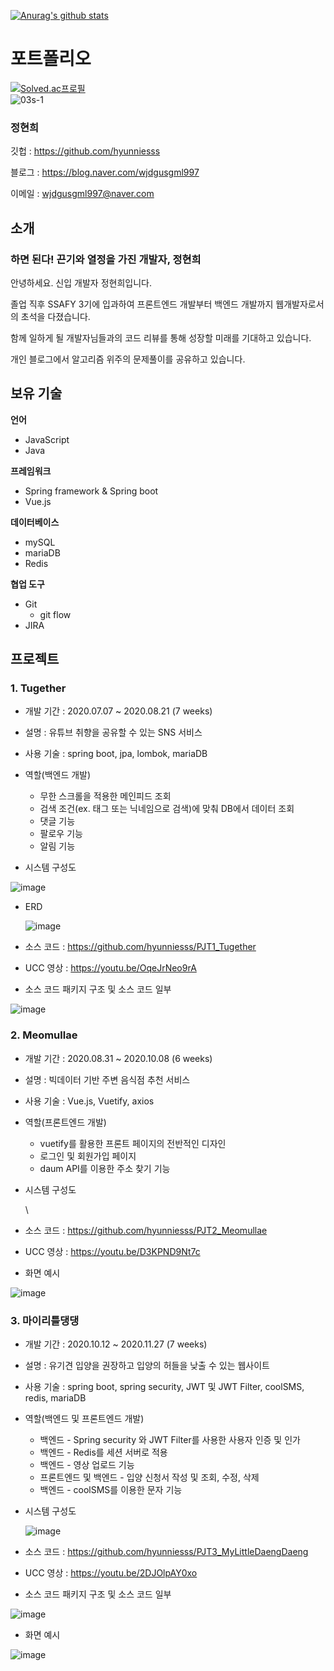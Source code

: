 [![Anurag's github stats](https://github-readme-stats.vercel.app/api?username=hyunniesss)](https://github.com/anuraghazra/github-readme-stats)

# 포트폴리오
[![Solved.ac프로필](http://mazassumnida.wtf/api/v2/generate_badge?boj=wjdgusgml997)](https://solved.ac/wjdgusgml997)<br/>
![03s-1](https://user-images.githubusercontent.com/59987117/122684275-72756180-d23f-11eb-9467-6cccfc0defea.jpg)

### 정현희

깃헙 : https://github.com/hyunniesss

블로그 : https://blog.naver.com/wjdgusgml997

이메일 : wjdgusgml997@naver.com



## 소개

### 하면 된다! 끈기와 열정을 가진 개발자, 정현희

안녕하세요. 신입 개발자 정현희입니다.



졸업 직후 SSAFY 3기에 입과하여 프론트엔드 개발부터 백엔드 개발까지 웹개발자로서의 초석을 다졌습니다.

함께 일하게 될 개발자님들과의 코드 리뷰를 통해 성장할 미래를 기대하고 있습니다.



개인 블로그에서 알고리즘 위주의 문제풀이를 공유하고 있습니다. 



## 보유 기술

**언어**

- JavaScript
- Java

**프레임워크**

- Spring framework & Spring boot
- Vue.js

**데이터베이스**

- mySQL
- mariaDB
- Redis

**협업 도구**

- Git
  - git flow
- JIRA



## 프로젝트

### 1. Tugether

- 개발 기간 : 2020.07.07 ~ 2020.08.21 (7 weeks)

- 설명 : 유튜브 취향을 공유할 수 있는 SNS 서비스

- 사용 기술 : spring boot, jpa, lombok, mariaDB

- 역할(백엔드 개발)

  - 무한 스크롤을 적용한 메인피드 조회
  - 검색 조건(ex. 태그 또는 닉네임으로 검색)에 맞춰 DB에서 데이터 조회
  - 댓글 기능
  - 팔로우 기능
  - 알림 기능

- 시스템 구성도

 ![image](https://user-images.githubusercontent.com/59987117/122686271-26c8b500-d24b-11eb-870e-0c81f9c30a4b.png)

- ERD

  ![image](https://user-images.githubusercontent.com/59987117/122685341-abb0d000-d245-11eb-886d-a25b97903784.png)

- 소스 코드 : https://github.com/hyunniesss/PJT1_Tugether
- UCC 영상 : https://youtu.be/OqeJrNeo9rA
- 소스 코드 패키지 구조 및 소스 코드 일부

![image](https://user-images.githubusercontent.com/59987117/122685617-75745000-d247-11eb-8477-e5db91f67fe8.png)



### 2. Meomullae

- 개발 기간 : 2020.08.31 ~ 2020.10.08 (6 weeks)

- 설명 : 빅데이터 기반 주변 음식점 추천 서비스

- 사용 기술 : Vue.js, Vuetify, axios

- 역할(프론트엔드 개발)

  - vuetify를 활용한 프론트 페이지의 전반적인 디자인
  - 로그인 및 회원가입 페이지
  - daum API를 이용한 주소 찾기 기능

- 시스템 구성도

  \\<!-- ![image](https://user-images.githubusercontent.com/59987117/122686304-4233c000-d24b-11eb-8567-bdf078c4d601.png) -->

- 소스 코드 : https://github.com/hyunniesss/PJT2_Meomullae

- UCC 영상 : https://youtu.be/D3KPND9Nt7c

- 화면 예시

![image](https://user-images.githubusercontent.com/59987117/122685887-37782b80-d249-11eb-8c79-1941db511b89.png)



### 3. 마이리틀댕댕

- 개발 기간 : 2020.10.12 ~ 2020.11.27 (7 weeks)

- 설명 : 유기견 입양을 권장하고 입양의 허들을 낮출 수 있는 웹사이트

- 사용 기술 : spring boot, spring security, JWT 및 JWT Filter, coolSMS, redis, mariaDB

- 역할(백엔드 및 프론트엔드 개발)

  - 백엔드 - Spring security 와 JWT Filter를 사용한 사용자 인증 및 인가 
  - 백엔드 - Redis를 세션 서버로 적용
  - 백엔드 - 영상 업로드 기능
  - 프론트엔드 및 백엔드 - 입양 신청서 작성 및 조회, 수정, 삭제
  - 백엔드 - coolSMS를 이용한 문자 기능

- 시스템 구성도

  ![image](https://user-images.githubusercontent.com/59987117/122686330-57105380-d24b-11eb-9e1c-4fac3e5f0de3.png)

- 소스 코드 : https://github.com/hyunniesss/PJT3_MyLittleDaengDaeng

- UCC 영상 : https://youtu.be/2DJOlpAY0xo
- 소스 코드 패키지 구조 및 소스 코드 일부

![image](https://user-images.githubusercontent.com/59987117/122686439-efa6d380-d24b-11eb-983a-528290715642.png)

- 화면 예시

![image](https://user-images.githubusercontent.com/59987117/122686489-35fc3280-d24c-11eb-9ae7-b1a21576901b.png)
